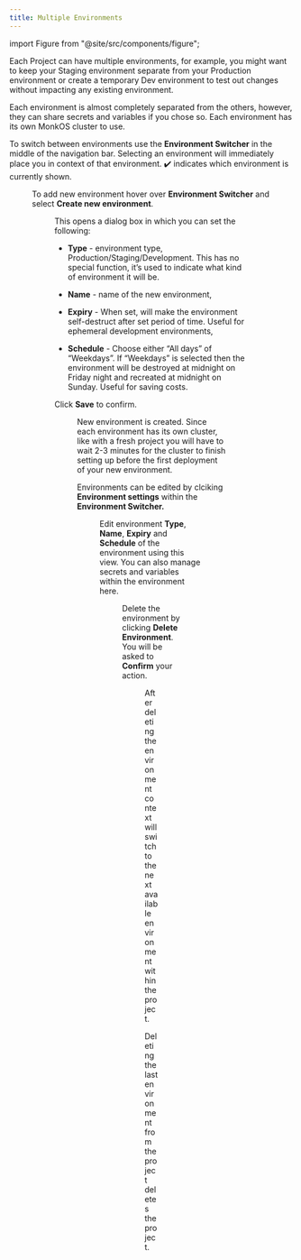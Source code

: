 ```yaml
---
title: Multiple Environments 
---
```


import Figure from "@site/src/components/figure";

Each Project can have multiple environments, for example, you might want to keep your Staging environment separate from your Production environment or create a temporary Dev environment to test out changes without impacting any existing environment.

Each environment is almost completely separated from the others, however, they can share secrets and variables if you chose so. Each environment has its own MonkOS cluster to use.

To switch between environments use the **Environment Switcher** in the middle of the navigation bar. Selecting an environment will immediately place you in context of that environment. ✔️ indicates which environment is currently shown.

<Figure src="/img/docs/gui/gui36.png" caption="Environment Switcher"/>

To add new environment hover over **Environment Switcher** and select **Create new environment**.

<Figure src="/img/docs/gui/gui51.png" caption="Creating new environment"/>

This opens a dialog box in which you can set the following:

*   **Type** - environment type, Production/Staging/Development. This has no special function, it’s used to indicate what kind of environment it will be.
    
*   **Name** - name of the new environment,
    
*   **Expiry** - When set, will make the environment self-destruct after set period of time. Useful for ephemeral development environments,
    
*   **Schedule** - Choose either “All days” of “Weekdays”. If “Weekdays” is selected then the environment will be destroyed at midnight on Friday night and recreated at midnight on Sunday. Useful for saving costs.
    

Click **Save** to confirm.

<Figure src="/img/docs/gui/gui42.png" caption="Form: Add new environment"/>

New environment is created. Since each environment has its own cluster, like with a fresh project you will have to wait 2-3 minutes for the cluster to finish setting up before the first deployment of your new environment.

Environments can be edited by clciking **Environment settings** within the **Environment Switcher.**

<Figure src="/img/docs/gui/gui45.png" caption="Switching between environments"/>

Edit environment **Type**, **Name**, **Expiry** and **Schedule** of the environment using this view. You can also manage secrets and variables within the environment here.

<Figure src="/img/docs/gui/gui27.png" caption="Environment settings page"/>

Delete the environment by clicking **Delete Environment**. You will be asked to **Confirm** your action.

<Figure src="/img/docs/gui/gui49.png" caption="Deleting an environment"/>

After deleting the environment context will switch to the next available environment within the project.

Deleting the last environment from the project deletes the project.